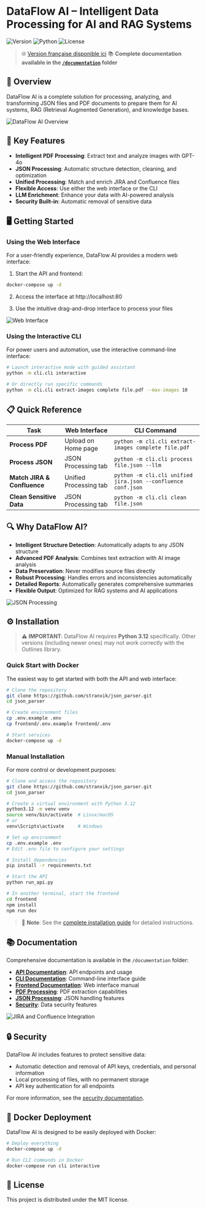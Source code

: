 # DataFlow AI – Intelligent Data Processing for AI and RAG Systems

![Version](https://img.shields.io/badge/version-1.0-blue) ![Python](https://img.shields.io/badge/Python-3.12-green) ![License](https://img.shields.io/badge/license-MIT-orange)

> 🌐 [Version française disponible ici](README.fr.md)
> 📚 **Complete documentation available in the [`/documentation`](documentation/) folder**

## 📑 Overview

DataFlow AI is a complete solution for processing, analyzing, and transforming JSON files and PDF documents to prepare them for AI systems, RAG (Retrieval Augmented Generation), and knowledge bases.

![DataFlow AI Overview](documentation/images/en/dataflow_overview.png)

## 🚀 Key Features

- **Intelligent PDF Processing**: Extract text and analyze images with GPT-4o
- **JSON Processing**: Automatic structure detection, cleaning, and optimization
- **Unified Processing**: Match and enrich JIRA and Confluence files
- **Flexible Access**: Use either the web interface or the CLI
- **LLM Enrichment**: Enhance your data with AI-powered analysis
- **Security Built-in**: Automatic removal of sensitive data

## 🖥️ Getting Started

### Using the Web Interface

For a user-friendly experience, DataFlow AI provides a modern web interface:

1. Start the API and frontend:
```bash
docker-compose up -d
```

2. Access the interface at http://localhost:80

3. Use the intuitive drag-and-drop interface to process your files

![Web Interface](documentation/images/en/homepage.png)

### Using the Interactive CLI

For power users and automation, use the interactive command-line interface:

```bash
# Launch interactive mode with guided assistant
python -m cli.cli interactive

# Or directly run specific commands
python -m cli.cli extract-images complete file.pdf --max-images 10
```

## 📋 Quick Reference

| Task | Web Interface | CLI Command |
|------|---------------|-------------|
| **Process PDF** | Upload on Home page | `python -m cli.cli extract-images complete file.pdf` |
| **Process JSON** | JSON Processing tab | `python -m cli.cli process file.json --llm` |
| **Match JIRA & Confluence** | Unified Processing tab | `python -m cli.cli unified jira.json --confluence conf.json` |
| **Clean Sensitive Data** | JSON Processing tab | `python -m cli.cli clean file.json` |

## 🔍 Why DataFlow AI?

- **Intelligent Structure Detection**: Automatically adapts to any JSON structure
- **Advanced PDF Analysis**: Combines text extraction with AI image analysis
- **Data Preservation**: Never modifies source files directly
- **Robust Processing**: Handles errors and inconsistencies automatically
- **Detailed Reports**: Automatically generates comprehensive summaries
- **Flexible Output**: Optimized for RAG systems and AI applications

![JSON Processing](documentation/images/en/json.png)

## ⚙️ Installation

> ⚠️ **IMPORTANT**: DataFlow AI requires **Python 3.12** specifically. Other versions (including newer ones) may not work correctly with the Outlines library.

### Quick Start with Docker

The easiest way to get started with both the API and web interface:

```bash
# Clone the repository
git clone https://github.com/stranxik/json_parser.git
cd json_parser

# Create environment files
cp .env.example .env
cp frontend/.env.example frontend/.env

# Start services
docker-compose up -d
```

### Manual Installation

For more control or development purposes:

```bash
# Clone and access the repository
git clone https://github.com/stranxik/json_parser.git
cd json_parser

# Create a virtual environment with Python 3.12
python3.12 -m venv venv
source venv/bin/activate  # Linux/macOS
# or
venv\Scripts\activate     # Windows

# Set up environment
cp .env.example .env
# Edit .env file to configure your settings

# Install dependencies
pip install -r requirements.txt

# Start the API
python run_api.py

# In another terminal, start the frontend
cd frontend
npm install
npm run dev
```

> 📘 **Note**: See the [complete installation guide](documentation/installation.en.md) for detailed instructions.

## 📚 Documentation

Comprehensive documentation is available in the `/documentation` folder:

- **[API Documentation](documentation/api/)**: API endpoints and usage
- **[CLI Documentation](documentation/cli/)**: Command-line interface guide
- **[Frontend Documentation](documentation/frontend/)**: Web interface manual
- **[PDF Processing](documentation/pdf/)**: PDF extraction capabilities
- **[JSON Processing](documentation/extract/)**: JSON handling features
- **[Security](documentation/security/)**: Data security features

![JIRA and Confluence Integration](documentation/images/en/jira_confluence.png)

## 🔒 Security

DataFlow AI includes features to protect sensitive data:

- Automatic detection and removal of API keys, credentials, and personal information
- Local processing of files, with no permanent storage
- API key authentication for all endpoints

For more information, see the [security documentation](documentation/security/).

## 🐳 Docker Deployment

DataFlow AI is designed to be easily deployed with Docker:

```bash
# Deploy everything
docker-compose up -d

# Run CLI commands in Docker
docker-compose run cli interactive
```

## 📜 License

This project is distributed under the MIT license.
